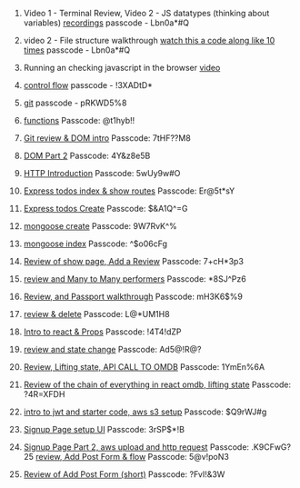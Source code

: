 1. Video 1 - Terminal Review, Video 2 - JS datatypes (thinking about variables) [recordings](https://urldefense.com/v3/__https://generalassembly.zoom.us/rec/share/Wto_fzgty-YjOz5FUiS3xQb0Hzak-0mvHmzV1-GbuCnossyuyNuWVgG3zdDh0uXB.C-XS3KxSesOWZ9xm__;!!GgcXpDZ2N9l6uyZJ!nLhS-M3PgIRV9OvaCI7mj62Hv73y-pK7pOZNMnknQrzz9Sv3wPCKkAhWe1XTSca0V30Hp5L3ouh6_9zgQQNiXGv__1M$)
passcode - Lbn0a*#Q
2. video 2 - File structure walkthrough [watch this a code along like 10 times](https://generalassembly.zoom.us/rec/play/_PtJo6f_ssxreW7030omwHo6BaaUDnnjsw9f9TAdTXD4NCXfEa_0UjPWAy5WCX0yhOLz8hz10JzffCE8.YxYFuGhASN5FGC4x?canPlayFromShare=true&from=share_recording_detail&continueMode=true&componentName=rec-play&originRequestUrl=https%3A%2F%2Fgeneralassembly.zoom.us%2Frec%2Fshare%2FWto_fzgty-YjOz5FUiS3xQb0Hzak-0mvHmzV1-GbuCnossyuyNuWVgG3zdDh0uXB.C-XS3KxSesOWZ9xm&autoplay=true&startTime=1706055276000)
passcode - Lbn0a*#Q
3. Running an checking javascript in the browser [video](https://www.youtube.com/watch?v=Azod_7VscLM)
4. [control flow](https://generalassembly.zoom.us/rec/play/mkFy0Q1IirVmgVSDpeHcX45embDnbs1TqpUTsb-f5Zgwcock1JaJBQ5iP4ke2xVseNH0zC6zZqbtEYay.2FoMpNUu3k4modQl?canPlayFromShare=true&from=share_recording_detail&continueMode=true&componentName=rec-play&originRequestUrl=https%3A%2F%2Fgeneralassembly.zoom.us%2Frec%2Fshare%2Fi76JsAGMc8hA7Tbxt4qxFTOTQNL9IeuPTSdi_wIuM-jOSCbkr5GuXbCz361M2hAJ.g67Iahusi1JICUBF)
passcode - !3XADtD*
5. [git](https://generalassembly.zoom.us/rec/play/WipnEV9nNOsSY6e3aq3q7AJJoxsnY-fK4Ykr1WY8Oksz7FvKgKdEQ3AmewtXsSEbWYrVWLTPAl2ue_en.hay69TXgAvCs0-8Y?canPlayFromShare=true&from=share_recording_detail&continueMode=true&componentName=rec-play&originRequestUrl=https%3A%2F%2Fgeneralassembly.zoom.us%2Frec%2Fshare%2FTL1r72X2VSljlq-DCY8yyMECp7YN7QXW8dnw6V3lM8JIFDNLJa3TL_w3U6mgZSPU.DppOYUIIGG81_SOc)
passcode - pRKWD5%8
6. [functions](https://generalassembly.zoom.us/rec/play/FYQgZxUxetNARbsLxdNxphoON1YtWAWs08wm1-jMvIUYg2xDWoNeZCap5TmD2KFKjmUj1GpBauaWasxW.YzyOmLVnzDR7sI3t?canPlayFromShare=true&from=share_recording_detail&continueMode=true&componentName=rec-play&originRequestUrl=https%3A%2F%2Fgeneralassembly.zoom.us%2Frec%2Fshare%2Fz_9r-MrBwPSKpaGt7-AIow5OLuOJDwaWWNK7dyQoCxB1rqUakKwKxQ54KOYyfHns.a7jU1KfWkbICc4ba)
Passcode: @t1hyb!!
7. [Git review & DOM intro](https://generalassembly.zoom.us/rec/share/905YAcXkKa3YcDOAnV6ILPYZV1TxISYG20gVJbkem9VHXjBJia7hrwoIqZUW--qG.g_xjNcmW9ofcP3cU)
Passcode: 7tHF??M8
8. [DOM Part 2](https://hub.generalassemb.ly/learn/course/front-end-fundamentals-21-parent-us-online-ec-25-september-2023-21-december-2023-200996-v2/dom-manipulation-events/introduction-to-the-dom?page=1)
Passcode: 4Y&z8e5B
9. [HTTP Introduction](https://generalassembly.zoom.us/rec/share/sIj04SQkaI00QoipqriXMouqlrXddL8dLMsAH0mCeX5X9dE8wY2Ye18W6T0LNOM.1gw7biaiAHuYN4_c)
Passcode: 5wUy9w#O
10. [Express todos index & show routes](https://urldefense.com/v3/__https://generalassembly.zoom.us/rec/share/8bxviSk4Oy91SoekE7GZPRkR_SX_GIAVCS3g8XuC6dKBuUw9MOGo8KITOF0pj8AO.bA-2MUaMXQzG-aDF__;!!GgcXpDZ2N9l6uyZJ!j8Sc1JxZyL7Qc6QuuF8CRM7PZoM0zcrilIguGUHhOX5bVvHyt8GC57HHZa2vYn4-qECT_SzcOyV-D5QpneIKgTEAT24$)
Passcode: Er@5t*sY
11. [Express todos Create](https://generalassembly.zoom.us/rec/share/QaxFvSyoH4qtiV4TZJ4wXktoPCmbPvhwJNmKFEZhSQ7rQ5LHATg4CnOAjmvMuCQ.hCyIc-h8Zw-lQzYr)
Passcode: $&A1Q^=G


12. [mongoose create](https://generalassembly.zoom.us/rec/share/DisEe6o6JXu_W1aYML8CZB9QapdV3fYvG8MbQGI4OIOSrzy2w8BwcZ9BMTIyoAnL.F4RvJsGpei_TA0ir)
Passcode: 9W7RvK^%
13. [mongoose index](https://generalassembly.zoom.us/rec/share/5P0kiZpoROaVLEuTb4HW1GYgIRnJTG9eMK7Zpy3fpW9eeCzNZV41mO1c5eont7nj.jNY1vxzbMTIRHDyD)
Passcode: ^$o06cFg
14. [Review of show page, Add a Review](https://generalassembly.zoom.us/rec/share/8WysMn7CH5R0CZwlP-0-AIRmhl519NvKuMOtLRjAMj4gz2J8MorxXUWLsqVKDiXE.WpHdgPmJPY11FsRu)
Passcode: 7+cH*3p3
15. [review and Many to Many performers](https://generalassembly.zoom.us/rec/share/i-ghcaxEIMIvaO6iDmdRUStlVhGSYD6opixcSJIdEM2vC82X3LEf2C0KMB2jMwes.wKpdhghnYABvB6Ff)
Passcode: *8SJ^Pz6
16. [Review, and Passport walkthrough](https://urldefense.com/v3/__https://generalassembly.zoom.us/rec/share/5ZvSZm1dYnbL73Ylkutrkt9_st0leo3Z90sjOwDZ6IP7mdElYjJK8NY9bag8Coyi.dpFKVgnz2TRkbG33__;!!GgcXpDZ2N9l6uyZJ!mwjv3ZGTxuL-AcuYZQzO1CY2RRs8NqJjIfa2YLNXq3iPLKsWOYaJGWpj4on2SAphDvxNuX_yMclfpaH2HCTGM40yWGs$)
Passcode: mH3K6$%9
17. [review & delete](https://urldefense.com/v3/__https://generalassembly.zoom.us/rec/share/vPRd_wEGN_nzMF_uaKRnfEVjCdbG1xTZRX1Ckf1vH31zA4KblY3Vua5mQZTPeJqv.LSTNpemL6MN6uOjn__;!!GgcXpDZ2N9l6uyZJ!n_yPATIQzp0Hc3gJbOBRQe1k34whppcnSwPOumMDs1N0CQW_fF3AZe07jAC6rNUFrM3iVVEydFb5EtdbYuYWNM0hvKg$)
Passcode: L@*UM1H8
18. [Intro to react & Props](https://generalassembly.zoom.us/rec/play/VStdK9TXy5pgitjqnxkLVsqRxw4pBZ0KVk4RyET6vFxLyj5BSrzlwVK68N71hOk8FO40QfrTbVN4iau_.FhEkh0d5k10Z1eIw?canPlayFromShare=true&from=share_recording_detail&continueMode=true&componentName=rec-play&originRequestUrl=https%3A%2F%2Fgeneralassembly.zoom.us%2Frec%2Fshare%2Fxh03fe8qbk3YStk2dVKyARClCbeZwXGCFNec23Fr71fU7AV9PuMnThcBuwOPAoI9.jjyJhbBYFcyFiFgo)
Passcode: !4T4!dZP
19. [review and state change](https://urldefense.com/v3/__https://generalassembly.zoom.us/rec/share/9bnu3YXWOAfdgROPbF_ZHY7IJPUlPuLUAa2wtTnS3kHPSsuvX6_oFRaSz5IiL9pr.Li3Q7M2MZB6AoM4u__;!!GgcXpDZ2N9l6uyZJ!iwuzIlVGA3EXvoZMlugXH8bJlxjcxvnLsY12L09FCXMxjFLGjVwYS17M2Jqn8nqB1qkH-d7eif-qy_HQr00VoQ_pXPU$)
Passcode: Ad5@!R@?
20. [Review, Lifting state, API CALL TO OMDB](https://urldefense.com/v3/__https://generalassembly.zoom.us/rec/share/FWs9DjeUoGDWadTqnxOf8UX_h9fZe7PfKq04HLSQNTs40WHrmJQa0u6Y_XUw9bjW.12V3vSWm6TPCvvKl__;!!GgcXpDZ2N9l6uyZJ!kdlVUb4J1ynOaIPNXVbu4LiqinUT3Rs1VdxqiMhMX3Z5q-tX9uAj7nEqxgVX1ABDEw2aPVQ3zz-0c_5znKuayu5WsCQ$)
Passcode: 1YmEn%6A
21. [Review of the chain of everything in react omdb, lifting state](https://generalassembly.zoom.us/rec/share/26NsR06o3CrEjrZw_ug_9Ez5HrXmvsRPLZFDRFO7DxVkYaXSQHG73ycQxi6KCv0.hB_wv2nDUNPakuw8)
Passcode: ?4R=XFDH
22. [intro to jwt and starter code, aws s3 setup](https://generalassembly.zoom.us/rec/share/bg2BpxWccZufm03B1H6F0E-pNYmUZu7xKt-YMNrJ29fV3GbgcMOC9RBfOBG9-n9e.x-XNxTT7ycVc0NPf)
Passcode: $Q9rWJ#g
23. [Signup Page setup UI](https://generalassembly.zoom.us/rec/share/J5mG90GB7cU0uz3XSwHNs4AVoVF4drGnyKaz75rTZKKJ11sGeqwLmGYx4iH_ZnMj.934xgSzLEcH-QoBY)
Passcode: 3rSP$*!B
24. [Signup Page Part 2, aws upload and http request](https://generalassembly.zoom.us/rec/share/-6us-YFyx053BUVuB5dNhmgEjyEW_xUAjGNcSLeLdmiL0JqN7N6WizMLT-w4SWBV.YNYyl_8ie064sI3M)
Passcode: .K9CFwG?
25 [review, Add Post Form & flow](https://urldefense.com/v3/__https://generalassembly.zoom.us/rec/share/rLYGMPurrh7JAGuJadaPgnFYTFXIHAvEPP604r7dkJemHxXThhxIqf6VLr2ZStLZ.lIQdec7g-I8-AHWH__;!!GgcXpDZ2N9l6uyZJ!m6KtwShix2ILnJUag1c74noFyiVUrHT0LEDLwZAkTtoFEa2g3t8YYQhKXzfE-wGPkl3C4WeNelTmzy2BjHs5oNOxujo$)
Passcode: 5@v!poN3
26. [Review of Add Post Form (short)](https://urldefense.com/v3/__https://generalassembly.zoom.us/rec/share/vJnWHVYpbC4brJ4J3xoI0LJi-zhvBDYXU65axGmNjp1QrZp0HA8HAaUiKgP4vkyA._JKFnbuwzKOSx0Ys__;!!GgcXpDZ2N9l6uyZJ!n7EDYVomSUwROVM8OUawsRGw9rc8Gn76DArix_FfDla7hmNHzqlrRau5vnp0pQMpBeK7G_V9d7enr-nGwNhBpTHTcUE$)
Passcode: ?FvI!&3W
